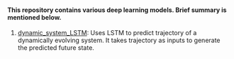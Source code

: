 #### This repository contains various deep learning models. Brief summary is mentioned below.

1. [dynamic_system_LSTM](https://github.com/gautam-sh/deep_learning/blob/main/dyanmic_system_LSTM.ipynb): Uses LSTM to predict trajectory of a dynamically evolving system. It takes trajectory as inputs to generate the predicted future state.
